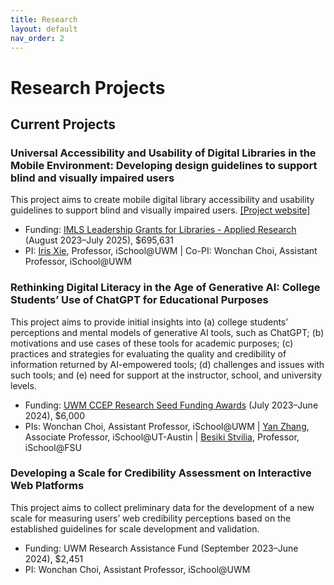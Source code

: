 ```yaml
---
title: Research
layout: default
nav_order: 2
---
```

# Research Projects
## Current Projects
### Universal Accessibility and Usability of Digital Libraries in the Mobile Environment: Developing design guidelines to support blind and visually impaired users
This project aims to create mobile digital library accessibility and usability guidelines to support blind and visually impaired users. [[Project website]](https://sites.uwm.edu/bvi/imls-mobile/)
- Funding: [IMLS Leadership Grants for Libraries - Applied Research](https://www.imls.gov/grants/awarded/lg-252289-ols-22) (August 2023–July 2025), $695,631 
- PI: [Iris Xie](https://uwm.edu/informationstudies/directory/xie-iris/), Professor, iSchool@UWM &#124; Co-PI: Wonchan Choi, Assistant Professor, iSchool@UWM 

### Rethinking Digital Literacy in the Age of Generative AI: College Students’ Use of ChatGPT for Educational Purposes
This project aims to provide initial insights into (a) college students’ perceptions and mental models of generative AI tools, such as ChatGPT; (b) motivations and use cases of these tools for academic purposes; (c) practices and strategies for evaluating the quality and credibility of information returned by AI-empowered tools; (d) challenges and issues with such tools; and (e) need for support at the instructor, school, and university levels.
- Funding: [UWM CCEP Research Seed Funding Awards](https://uwm.edu/community-engagement-professions/ccep-announces-research-seed-funding-awards/) (July 2023–June 2024), $6,000
- PIs: Wonchan Choi, Assistant Professor, iSchool@UWM &#124; [Yan Zhang](https://www.ischool.utexas.edu/people/people-details?PersonID=150), Associate Professor, iSchool@UT-Austin &#124; [Besiki Stvilia](https://directory.cci.fsu.edu/besiki-stvilia/), Professor, iSchool@FSU

### Developing a Scale for Credibility Assessment on Interactive Web Platforms
This project aims to collect preliminary data for the development of a new scale for measuring users’ web credibility perceptions based on the established guidelines for scale development and validation.
- Funding: UWM Research Assistance Fund (September 2023–June 2024), $2,451
- PI: Wonchan Choi, Assistant Professor, iSchool@UWM


